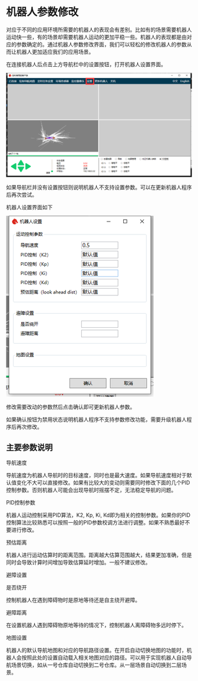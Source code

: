 # 机器人参数修改

对应于不同的应用环境所需要的机器人的表现会有差别。比如有的场景需要机器人运动快一些，有的场景却需要机器人运动的更加平稳一些。机器人的表现都是由对应的参数确定的。通过机器人参数修改界面，我们可以轻松的修改机器人的参数从而让机器人更加适应我们的应用场景。

在连接机器人后点击上方导航栏中的设置按钮，打开机器人设置界面。

![设置按钮](images/parms-btn.png)

如果导航栏并没有设置按钮则说明机器人不支持设置参数。可以在更新机器人程序后再次尝试。

机器人设置界面如下

![设置参数界面](images/params.png)

修改需要改动的参数然后点击确认即可更新机器人参数。

如果确认按钮为禁用状态说明机器人程序不支持参数修改功能，需要升级机器人程序后再次修改。

## 主要参数说明

导航速度

导航速度为机器人导航时的目标速度，同时也是最大速度。如果导航速度相对于默认值变化不大可以直接修改。如果有比较大的变动则需要同时修改下面的几个PID控制参数。否则机器人可能会出现导航时摇摆不定，无法稳定导航的问题。

PID控制参数

机器人运动控制采用PID算法，K2, Kp, Ki, Kd即为相关的控制参数。如果你的PID控制算法比较熟悉可以按照一般的PID参数校调方法进行调整。如果不熟悉最好不要进行修改。

预估距离

机器人进行运动估算时的距离范围。距离越大估算范围越大，结果更加准确，但是同时会导致计算时间增加导致估算延时增加。一般不建议修改。

避障设置

是否绕开

控制机器人在遇到障碍物时是原地等待还是自主绕开避障。

避障距离

在设置机器人遇到障碍物原地等待的情况下，控制机器人离障碍物多远时停下。

地图设置

机器人的默认导航地图和对应的导航路径设置。在开启自动切换地图的功能时，机器人会按照此处的设置自动载入相关地图对应的路径。可以用于实现机器人自动导航场景切换，如从一号仓库自动切换到二号仓库。从一层场景自动切换到二层场景。
